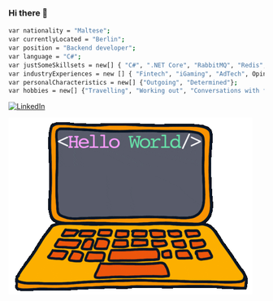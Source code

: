 ### Hi there 👋

```sh
var nationality = "Maltese";
var currentlyLocated = "Berlin";
var position = "Backend developer";
var language = "C#";
var justSomeSkillsets = new[] { "C#", ".NET Core", "RabbitMQ", "Redis", "PostgreSQL", "Go", "K8s"}; // This is not a CV, stop here.
var industryExperiences = new [] { "Fintech", "iGaming", "AdTech", OpinionTech };
var personalCharacteristics = new[] {"Outgoing", "Determined"};
var hobbies = new[] {"Travelling", "Working out", "Conversations with friends over beers"}; // Does the last one count?
```

<a href="https://www.linkedin.com/in/camilleriben/">
<img src="https://img.shields.io/badge/-LinkedIn-%233781da" alt="LinkedIn"/></a>

![wave](https://github.com/bencami22/bencami22/raw/master/hello.gif)
